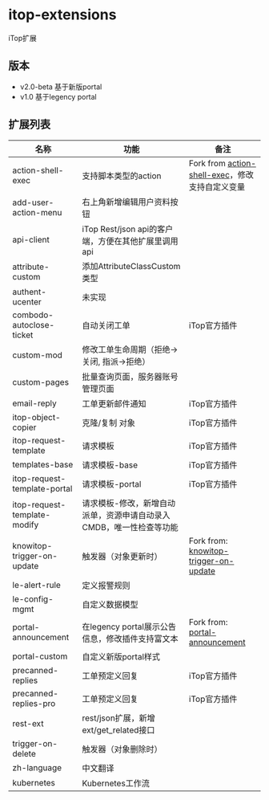 # itop-extensions
iTop扩展

## 版本
- v2.0-beta 基于新版portal
- v1.0 基于legency portal

## 扩展列表

| 名称 | 功能 |备注 |
| ---- | ---- | --- |
|action-shell-exec |支持脚本类型的action |Fork from [action-shell-exec](https://github.com/itop-itsm-ru/action-shell-exec)，修改支持自定义变量 |
|add-user-action-menu |右上角新增编辑用户资料按钮 | |
|api-client | iTop Rest/json api的客户端，方便在其他扩展里调用api | |
|attribute-custom |添加AttributeClassCustom类型 | |
|authent-ucenter | 未实现 | |
|combodo-autoclose-ticket | 自动关闭工单 |iTop官方插件 |
|custom-mod |修改工单生命周期（拒绝->关闭, 指派->拒绝） | |
|custom-pages |批量查询页面，服务器账号管理页面 | |
|email-reply | 工单更新邮件通知 |iTop官方插件 |
|itop-object-copier |克隆/复制 对象 |iTop官方插件 |
|itop-request-template |请求模板 |iTop官方插件 |
|templates-base |请求模板-base |iTop官方插件 |
|itop-request-template-portal |请求模板-portal |iTop官方插件 |
|itop-request-template-modify |请求模板-修改，新增自动派单，资源申请自动录入CMDB，唯一性检查等功能 | |
|knowitop-trigger-on-update |触发器（对象更新时） |Fork from: [knowitop-trigger-on-update](https://github.com/vbkunin/knowitop-trigger-on-update) |
|le-alert-rule |定义报警规则 | |
|le-config-mgmt |自定义数据模型 | |
|portal-announcement |在legency portal展示公告信息，修改插件支持富文本 |Fork from: [portal-announcement](https://github.com/itop-itsm-ru/portal-announcement) |
|portal-custom |自定义新版portal样式 | |
|precanned-replies |工单预定义回复 |iTop官方插件 |
|precanned-replies-pro |工单预定义回复 |iTop官方插件 |
|rest-ext |rest/json扩展，新增ext/get_related接口 |
|trigger-on-delete |触发器（对象删除时） | |
|zh-language |中文翻译 | |
|kubernetes |Kubernetes工作流 | |

